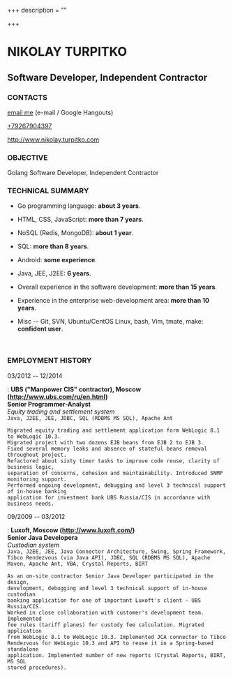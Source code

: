+++
description = ""

+++

# NIKOLAY TURPITKO

## Software Developer, Independent Contractor

### CONTACTS

[email me](mailto:avxbynl[at]ghecvgxb[dot]pbz) (e-mail / Google Hangouts)

[+79267904397](phone:+79267904397)

http://www.nikolay.turpitko.com


### OBJECTIVE

Golang Software Developer, Independent Contractor

### TECHNICAL SUMMARY

- Go programming language: __about 3 years__.

- HTML, CSS, JavaScript: __more than 7 years__.

- NoSQL (Redis, MongoDB): __about 1 year__.

- SQL: __more than 8 years__.

- Android: __some experience__.

- Java, JEE, J2EE: __6 years__.

- Overall experience in the software development: __more than 15 years__.

- Experience in the enterprise web-development area: __more than 10 years__.

- Misc -- Git, SVN, Ubuntu/CentOS Linux, bash, Vim, tmate, make: __confident user__.

 

### EMPLOYMENT HISTORY

03/2012 -- 12/2014

:   __UBS ("Manpower CIS" contractor), Moscow (http://www.ubs.com/ru/en.html)__  
    __Senior Programmer-Analyst__  
    _Equity trading and settlement system_  
    `Java, J2EE, JEE, JDBC, SQL (RDBMS MS SQL), Apache Ant`

    Migrated equity trading and settlement application form WebLogic 8.1 to WebLogic 10.3.
    Migrated project with two dozens EJB beans from EJB 2 to EJB 3.
    Fixed several memory leaks and absence of stateful beans removal throughout project.
    Refactored about sixty timer tasks to improve code reuse, clarity of business logic,
    separation of concerns, cohesion and maintainability. Introduced SNMP monitoring support.
    Performed ongoing development, debugging and level 3 technical support of in-house banking
    application for investment bank UBS Russia/CIS in accordance with business needs.

09/2009 -- 03/2012

:   __Luxoft, Moscow (http://www.luxoft.com/)__  
    __Senior Java Developera__  
    _Custodian system_  
    `Java, J2EE, JEE, Java Connector Architecture, Swing, Spring Framework,
     Tibco Rendezvous (via Java API), JDBC, SQL (RDBMS MS SQL), Apache Maven,
     Apache Ant, VBA, Crystal Reports, BIRT`

    As an on-site contractor Senior Java Developer participated in the design,
    development, debugging and level 3 technical support of in-house custodian
    banking application for one of important Luxoft's client - UBS Russia/CIS.
    Worked in close collaboration with customer's development team. Implemented
    fee rules (tariff planes) for custody fee calculation. Migrated application
    from WebLogic 8.1 to WebLogic 10.3. Implemented JCA connector to Tibco
    Rendezvous for WebLogic 10.3 and API to reuse it in a Spring-based standalone
    application. Implemented number of new reports (Crystal Reports, BIRT, MS SQL
    stored procedures).
